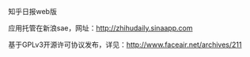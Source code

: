 知乎日报web版

应用托管在新浪sae，网址：http://zhihudaily.sinaapp.com

基于GPLv3开源许可协议发布，详见：http://www.faceair.net/archives/211
